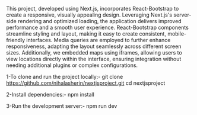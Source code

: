 This project, developed using Next.js, incorporates React-Bootstrap to create a responsive, visually appealing design. Leveraging Next.js's server-side rendering and optimized loading, the application delivers improved performance and a smooth user experience. React-Bootstrap components streamline styling and layout, making it easy to create consistent, mobile-friendly interfaces. Media queries are employed to further enhance responsiveness, adapting the layout seamlessly across different screen sizes. Additionally, we embedded maps using iframes, allowing users to view locations directly within the interface, ensuring integration without needing additional plugins or complex configurations.

1-To clone and run the project locally:-
  git clone https://github.com/nihalasherin/nextjsproject.git
  cd nextjsproject

2-Install dependencies:-
  npm install

3-Run the development server:-
  npm run dev


